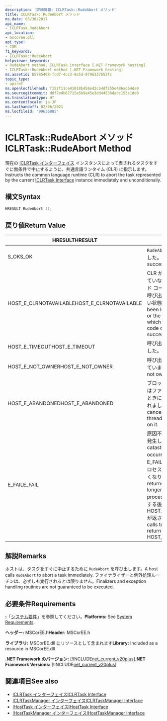 ```yaml
---
description: '詳細情報: ICLRTask::RudeAbort メソッド'
title: ICLRTask::RudeAbort メソッド
ms.date: 03/30/2017
api_name:
- ICLRTask.RudeAbort
api_location:
- mscoree.dll
api_type:
- COM
f1_keywords:
- ICLRTask::RudeAbort
helpviewer_keywords:
- RudeAbort method, ICLRTask interface [.NET Framework hosting]
- ICLRTask::RudeAbort method [.NET Framework hosting]
ms.assetid: b5785468-fcd7-4cc3-8a5d-8796337b53fc
topic_type:
- apiref
ms.openlocfilehash: f152f11ce41018b458ed2cb4df255e486ad54da0
ms.sourcegitcommit: ddf7edb67715a5b9a45e3dd44536dabc153c1de0
ms.translationtype: HT
ms.contentlocale: ja-JP
ms.lasthandoff: 02/06/2021
ms.locfileid: "99636885"
---
```

# <a name="iclrtaskrudeabort-method"></a><span data-ttu-id="94a27-103">ICLRTask::RudeAbort メソッド</span><span class="sxs-lookup"><span data-stu-id="94a27-103">ICLRTask::RudeAbort Method</span></span>

<span data-ttu-id="94a27-104">現在の [ICLRTask インターフェイス](iclrtask-interface.md) インスタンスによって表されるタスクをすぐに無条件で中止するように、共通言語ランタイム (CLR) に指示します。</span><span class="sxs-lookup"><span data-stu-id="94a27-104">Instructs the common language runtime (CLR) to abort the task represented by the current [ICLRTask Interface](iclrtask-interface.md) instance immediately and unconditionally.</span></span>  
  
## <a name="syntax"></a><span data-ttu-id="94a27-105">構文</span><span class="sxs-lookup"><span data-stu-id="94a27-105">Syntax</span></span>  
  
```cpp  
HRESULT RudeAbort ();
```  
  
## <a name="return-value"></a><span data-ttu-id="94a27-106">戻り値</span><span class="sxs-lookup"><span data-stu-id="94a27-106">Return Value</span></span>  
  
|<span data-ttu-id="94a27-107">HRESULT</span><span class="sxs-lookup"><span data-stu-id="94a27-107">HRESULT</span></span>|<span data-ttu-id="94a27-108">説明</span><span class="sxs-lookup"><span data-stu-id="94a27-108">Description</span></span>|  
|-------------|-----------------|  
|<span data-ttu-id="94a27-109">S_OK</span><span class="sxs-lookup"><span data-stu-id="94a27-109">S_OK</span></span>|<span data-ttu-id="94a27-110">`RudeAbort` が正常に返されました。</span><span class="sxs-lookup"><span data-stu-id="94a27-110">`RudeAbort` returned successfully.</span></span>|  
|<span data-ttu-id="94a27-111">HOST_E_CLRNOTAVAILABLE</span><span class="sxs-lookup"><span data-stu-id="94a27-111">HOST_E_CLRNOTAVAILABLE</span></span>|<span data-ttu-id="94a27-112">CLR がプロセスに読み込まれていないか、CLR がマネージド コードを実行できないか、呼び出しを正常に処理できない状態です。</span><span class="sxs-lookup"><span data-stu-id="94a27-112">The CLR has not been loaded into a process, or the CLR is in a state in which it cannot run managed code or process the call successfully.</span></span>|  
|<span data-ttu-id="94a27-113">HOST_E_TIMEOUT</span><span class="sxs-lookup"><span data-stu-id="94a27-113">HOST_E_TIMEOUT</span></span>|<span data-ttu-id="94a27-114">呼び出しがタイムアウトしました。</span><span class="sxs-lookup"><span data-stu-id="94a27-114">The call timed out.</span></span>|  
|<span data-ttu-id="94a27-115">HOST_E_NOT_OWNER</span><span class="sxs-lookup"><span data-stu-id="94a27-115">HOST_E_NOT_OWNER</span></span>|<span data-ttu-id="94a27-116">呼び出し元がロックを所有していません。</span><span class="sxs-lookup"><span data-stu-id="94a27-116">The caller does not own the lock.</span></span>|  
|<span data-ttu-id="94a27-117">HOST_E_ABANDONED</span><span class="sxs-lookup"><span data-stu-id="94a27-117">HOST_E_ABANDONED</span></span>|<span data-ttu-id="94a27-118">ブロックされたスレッドまたはファイバーが待機しているときに、イベントが取り消されました。</span><span class="sxs-lookup"><span data-stu-id="94a27-118">An event was canceled while a blocked thread or fiber was waiting on it.</span></span>|  
|<span data-ttu-id="94a27-119">E_FAIL</span><span class="sxs-lookup"><span data-stu-id="94a27-119">E_FAIL</span></span>|<span data-ttu-id="94a27-120">原因不明の致命的なエラーが発生しました。</span><span class="sxs-lookup"><span data-stu-id="94a27-120">An unknown catastrophic failure occurred.</span></span> <span data-ttu-id="94a27-121">メソッドにより E_FAIL が返されると、そのプロセス内で CLR が使用できなくなります。</span><span class="sxs-lookup"><span data-stu-id="94a27-121">When a method returns E_FAIL, the CLR is no longer usable within the process.</span></span> <span data-ttu-id="94a27-122">ホスト メソッドに対する後続の呼び出しでは HOST_E_CLRNOTAVAILABLE が返されます。</span><span class="sxs-lookup"><span data-stu-id="94a27-122">Subsequent calls to hosting methods return HOST_E_CLRNOTAVAILABLE.</span></span>|  
  
## <a name="remarks"></a><span data-ttu-id="94a27-123">解説</span><span class="sxs-lookup"><span data-stu-id="94a27-123">Remarks</span></span>  

 <span data-ttu-id="94a27-124">ホストは、タスクをすぐに中止するために `RudeAbort` を呼び出します。</span><span class="sxs-lookup"><span data-stu-id="94a27-124">A host calls `RudeAbort` to abort a task immediately.</span></span> <span data-ttu-id="94a27-125">ファイナライザーと例外処理ルーチンは、必ずしも実行されるとは限りません。</span><span class="sxs-lookup"><span data-stu-id="94a27-125">Finalizers and exception handling routines are not guaranteed to be executed.</span></span>  
  
## <a name="requirements"></a><span data-ttu-id="94a27-126">必要条件</span><span class="sxs-lookup"><span data-stu-id="94a27-126">Requirements</span></span>  

 <span data-ttu-id="94a27-127">**:**「[システム要件](../../get-started/system-requirements.md)」を参照してください。</span><span class="sxs-lookup"><span data-stu-id="94a27-127">**Platforms:** See [System Requirements](../../get-started/system-requirements.md).</span></span>  
  
 <span data-ttu-id="94a27-128">**ヘッダー:** MSCorEE.h</span><span class="sxs-lookup"><span data-stu-id="94a27-128">**Header:** MSCorEE.h</span></span>  
  
 <span data-ttu-id="94a27-129">**ライブラリ:** MSCorEE.dll にリソースとして含まれます</span><span class="sxs-lookup"><span data-stu-id="94a27-129">**Library:** Included as a resource in MSCorEE.dll</span></span>  
  
 <span data-ttu-id="94a27-130">**.NET Framework のバージョン:** [!INCLUDE[net_current_v20plus](../../../../includes/net-current-v20plus-md.md)]</span><span class="sxs-lookup"><span data-stu-id="94a27-130">**.NET Framework Versions:** [!INCLUDE[net_current_v20plus](../../../../includes/net-current-v20plus-md.md)]</span></span>  
  
## <a name="see-also"></a><span data-ttu-id="94a27-131">関連項目</span><span class="sxs-lookup"><span data-stu-id="94a27-131">See also</span></span>

- [<span data-ttu-id="94a27-132">ICLRTask インターフェイス</span><span class="sxs-lookup"><span data-stu-id="94a27-132">ICLRTask Interface</span></span>](iclrtask-interface.md)
- [<span data-ttu-id="94a27-133">ICLRTaskManager インターフェイス</span><span class="sxs-lookup"><span data-stu-id="94a27-133">ICLRTaskManager Interface</span></span>](iclrtaskmanager-interface.md)
- [<span data-ttu-id="94a27-134">IHostTask インターフェイス</span><span class="sxs-lookup"><span data-stu-id="94a27-134">IHostTask Interface</span></span>](ihosttask-interface.md)
- [<span data-ttu-id="94a27-135">IHostTaskManager インターフェイス</span><span class="sxs-lookup"><span data-stu-id="94a27-135">IHostTaskManager Interface</span></span>](ihosttaskmanager-interface.md)
